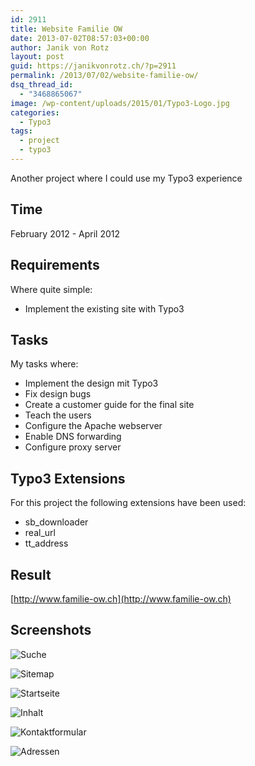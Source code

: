 ```yaml
---
id: 2911
title: Website Familie OW
date: 2013-07-02T08:57:03+00:00
author: Janik von Rotz
layout: post
guid: https://janikvonrotz.ch/?p=2911
permalink: /2013/07/02/website-familie-ow/
dsq_thread_id:
  - "3468865067"
image: /wp-content/uploads/2015/01/Typo3-Logo.jpg
categories:
  - Typo3
tags:
  - project
  - typo3
---
```

Another project where I could use my Typo3 experience
<!--more-->
## Time

February 2012 - April 2012

## Requirements

Where quite simple:

* Implement the existing site with Typo3

## Tasks

My tasks where:

* Implement the design mit Typo3
* Fix design bugs
* Create a customer guide for the final site
* Teach the users
* Configure the Apache webserver
* Enable DNS forwarding
* Configure proxy server

## Typo3 Extensions

For this project the following extensions have been used:

* sb_downloader
* real_url
* tt_address

## Result

[http://www.familie-ow.ch](http://www.familie-ow.ch)

## Screenshots

![Suche](https://janikvonrotz.ch/wp-content/uploads/2013/07/Suche-1024x647.jpg)

![Sitemap](https://janikvonrotz.ch/wp-content/uploads/2013/07/Sitemap-1024x532.jpg)

![Startseite](https://janikvonrotz.ch/wp-content/uploads/2013/07/Startseite-1024x436.jpg)

![Inhalt](https://janikvonrotz.ch/wp-content/uploads/2013/07/Inhalt-1024x535.jpg)

![Kontaktformular](https://janikvonrotz.ch/wp-content/uploads/2013/07/Kontaktformular-1024x780.jpg)

![Adressen](https://janikvonrotz.ch/wp-content/uploads/2013/07/Adressen-1024x462.jpg)
